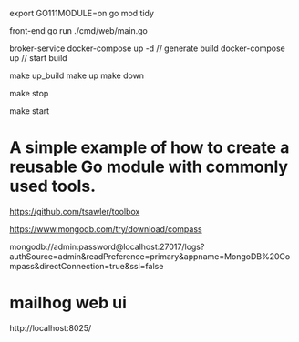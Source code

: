   export GO111MODULE=on
  go mod tidy

front-end
  go run ./cmd/web/main.go

broker-service
  docker-compose up -d  // generate build
  docker-compose up     // start build

make up_build
make up
  make down

make stop

make start

# A simple example of how to create a reusable Go module with commonly used tools.
  https://github.com/tsawler/toolbox

https://www.mongodb.com/try/download/compass


mongodb://admin:password@localhost:27017/logs?authSource=admin&readPreference=primary&appname=MongoDB%20Compass&directConnection=true&ssl=false

# mailhog web ui
http://localhost:8025/

